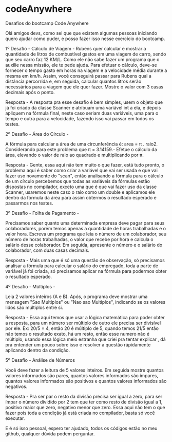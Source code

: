 # codeAnywhere
Desafios do bootcamp Code Anywhere

Olá amigos devs, como sei que que existem algumas pessoas iniciando quero ajudar como puder, e posso fazer isso nesse exercício do bootcamp.

1º Desafio - Cálculo de Viagem -
Rubens quer calcular e mostrar a quantidade de litros de combustível gastos em uma viagem de carro, sendo que seu carro faz 12 KM/L. Como ele não sabe fazer um programa que o auxilie nessa missão, ele te pede ajuda. Para efetuar o cálculo, deve-se fornecer o tempo gasto em horas na viagem e a velocidade média durante a mesma em km/h. Assim, você conseguirá passar para Rubens qual a distância percorrida e, em seguida, calcular quantos litros serão necessários para a viagem que ele quer fazer. Mostre o valor com 3 casas decimais após o ponto.


Resposta - A resposta pra esse desafio é bem simples, usem o objeto que já foi criado da classe Scanner e atribuam uma variável int a ela, e depois apliquem na fórmula final, neste caso seriam duas variáveis, uma para o tempo e outra para a velocidade, fazendo isso vai passar em todos os testes.


2º Desafio - Área do Círculo -


A fórmula para calcular a área de uma circunferência é: area = π . raio2. Considerando para este problema que π =  3.14159.- Efetue o cálculo da área, elevando o valor de raio ao quadrado e multiplicando por π.


Resposta - Gente, essa aqui não tem muito o que fazer, está tudo pronto, o problema aqui é saber como criar a variável que vai ser usada e que vai fazer uso novamente do "scan",  então analisando a fórmula para o cálculo de um círculo percebemos que todas as variáveis da fórmulas estão dispostas no compilador, exceto uma que é que vai fazer uso da classe Scanner, usaremos neste caso o raio como um double e aplicamos ele dentro da fórmula da área para assim obtermos o resultado esperado e passarmos nos testes.


3º Desafio - Folha de Pagamento -


Precisamos saber quanto uma determinada empresa deve pagar para seus colaboradores, porém temos apenas a quantidade de horas trabalhadas e o valor hora. Escreva um programa que leia o número de um colaborador, seu número de horas trabalhadas, o valor que recebe por hora e calcula o salário desse colaborador. Em seguida, apresente o número e o salário do colaborador, com duas casas decimais.


Resposta - Mais uma que é só uma questão de observação, só precisamos analisar a fórmula para calcular o salário do empregado, toda a parte de variável já foi criada, só precisamos aplicar na fórmula para podermos obter o resultado esperado.


4º Desafio - Múltiplos - 


Leia 2 valores inteiros (A e B). Após, o programa deve mostrar uma mensagem "Sao Multiplos" ou "Nao sao Multiplos", indicando se os valores lidos são múltiplos entre si.

Resposta - Essa aqui temos que usar a lógica matemática para poder obter a resposta, para um número ser múltiplo de outro ele precisa ser divisível por ele. Ex: 20/5 = 4, então 20 é múltiplo de 5, quando temos 21/5 então não temos o resultado exato, há um resto, então esse numero não é múltiplo, usando essa lógica meio estranha que criei pra tentar explicar , dá pra entender um pouco sobre isso e resolver a questão rápidamente aplicando dentro da condição.


5º Desafio - Análise de Números


Você deve fazer a leitura de 5 valores inteiros. Em seguida mostre quantos valores informados são pares, quantos valores informados são ímpares, quantos valores informados são positivos e quantos valores informados são negativos.


Resposta - Pra ser par o resto da divisão precisa ser igual a zero, para ser ímpar o número dividido por 2 tem que ter como resto de divisão igual a 1, positivo maior que zero, negativo menor que zero.
Essa aqui não tem o que fazer pois toda a condição já está criada no compilador, basta só você executar.


E é só isso pessoal, espero ter ajudado, todos os códigos estão no meu github, qualquer dúvida podem perguntar.



